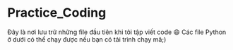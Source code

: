 # Practice_Coding
Đây là nơi lưu trữ những file đầu tiên khi tôi tập viết code 😄
Các file Python ở dưới có thể chạy được nếu bạn có tải trình chạy mã;)
